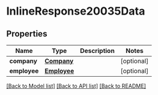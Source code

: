 # InlineResponse20035Data

## Properties
Name | Type | Description | Notes
------------ | ------------- | ------------- | -------------
**company** | [**Company**](Company.md) |  | [optional] 
**employee** | [**Employee**](Employee.md) |  | [optional] 

[[Back to Model list]](../README.md#documentation-for-models) [[Back to API list]](../README.md#documentation-for-api-endpoints) [[Back to README]](../README.md)



